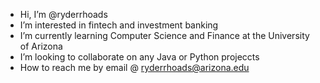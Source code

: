 - Hi, I’m @ryderrhoads
- I’m interested in fintech and investment banking
- I’m currently learning Computer Science and Finance at the University of Arizona
- I’m looking to collaborate on any Java or Python projeccts
- How to reach me by email @ ryderrhoads@arizona.edu
